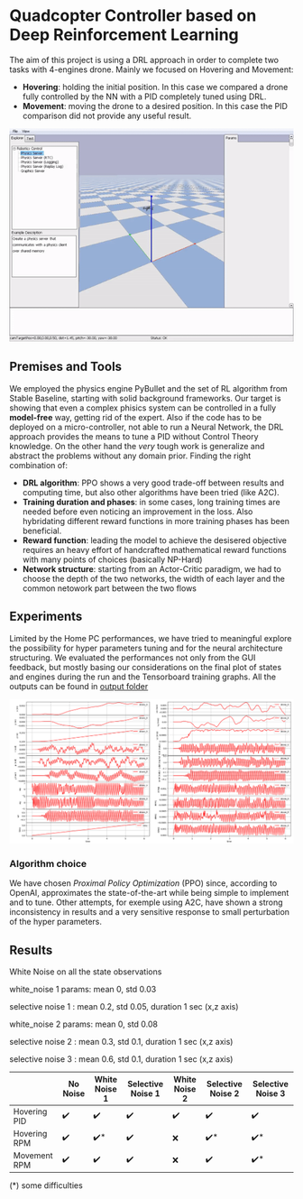 # Quadcopter Controller based on Deep Reinforcement Learning

The aim of this project is using a DRL approach in order to complete two tasks with 4-engines drone.
Mainly we focused on Hovering and Movement:
- **Hovering**: holding the initial position. In this case we compared a drone fully controlled by the NN with a PID completely tuned using DRL.
- **Movement**: moving the drone to a desired position. In this case the PID comparison did not provide any useful result.

<p align='center'>
  <img src="out/videos/move_rpm_1.5M_diff_start.gif" width="700" /> 
</p>


## Premises and Tools

We employed the physics engine PyBullet and the set of RL algorithm from Stable Baseline, starting with solid background frameworks. 
Our target is showing that even a complex phisics system can be controlled in a fully **model-free** way, getting rid of the expert. Also if the code has to be deployed on a micro-controller, not able to run a Neural Network, the DRL approach provides the means to tune a PID without Control Theory knowledge. 
On the other hand the *very* tough work is generalize and abstract the problems without any domain prior. Finding the right combination of:
- **DRL algorithm**: PPO shows a very good trade-off between results and computing time, but also other algorithms have been tried (like A2C).
- **Training duration and phases**: in some cases, long training times are needed before even noticing an improvement in the loss. Also hybridating different reward functions in more training phases has been beneficial.
- **Reward function**: leading the model to achieve the desisered objective requires an heavy effort of handcrafted mathematical reward functions with many points of choices (basically NP-Hard)
- **Network structure**: starting from an Actor-Critic paradigm, we had to choose the depth of the two networks, the width of each layer and the common netowork part between the two flows

## Experiments

Limited by the Home PC performances, we have tried to meaningful explore the possibility for hyper parameters tuning and for the neural architecture structuring. We evaluated the performances not only from the GUI feedback, but mostly basing our considerations on the final plot of states and engines during the run and the Tensorboard training graphs. All the outputs can be found in [output folder](quad-ctrl/out)

<p align='center'>
  <img src="out/videos/no_noise/hover_pid.png" width="700" /> 
</p>

### Algorithm choice

We have chosen *Proximal Policy Optimization* (PPO) since, according to OpenAI, approximates the state-of-the-art while being simple to implement and to tune. Other attempts, for exemple using A2C, have shown a strong inconsistency in results and a very sensitive response to small perturbation of the hyper parameters.

## Results

White Noise on all the state observations

white_noise 1 params: mean 0, std 0.03

selective noise 1 : mean 0.2, std 0.05, duration 1 sec (x,z axis)

white_noise 2 params: mean 0, std 0.08

selective noise 2 : mean 0.3, std 0.1, duration 1 sec (x,z axis)

selective noise 3 : mean 0.6, std 0.1, duration 1 sec (x,z axis)



|              | No Noise             | White Noise 1       | Selective Noise 1 | White Noise 2       | Selective Noise 2   | Selective Noise 3   |
|--------------|----------------------|---------------------|-------------------|---------------------|---------------------|---------------------|
| Hovering PID | :heavy_check_mark:   | :heavy_check_mark:  | :heavy_check_mark:| :heavy_check_mark:  | :heavy_check_mark:  | :heavy_check_mark:  |
| Hovering RPM | :heavy_check_mark:   | :heavy_check_mark:* | :heavy_check_mark:| :x:                 | :heavy_check_mark:* | :heavy_check_mark:* |
| Movement RPM | :heavy_check_mark:   | :heavy_check_mark:  | :heavy_check_mark:| :x:                 | :heavy_check_mark:  | :heavy_check_mark:* |

(*) some difficulties
